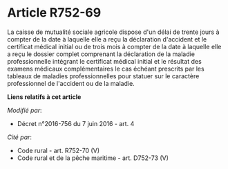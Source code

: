# Article R752-69

La caisse de mutualité sociale agricole dispose d'un délai de trente jours à compter de la date à laquelle elle a reçu la
déclaration d'accident et le certificat médical initial ou de trois mois à compter de la date à laquelle elle a reçu le
dossier complet comprenant la déclaration de la maladie professionnelle intégrant le certificat médical initial et le
résultat des examens médicaux complémentaires le cas échéant prescrits par les tableaux de maladies professionnelles pour
statuer sur le caractère professionnel de l'accident ou de la maladie.

**Liens relatifs à cet article**

_Modifié par_:

  - Décret n°2016-756 du 7 juin 2016 - art. 4

_Cité par_:

  - Code rural - art. R752-70 (V)
  - Code rural et de la pêche maritime - art. D752-73 (V)
